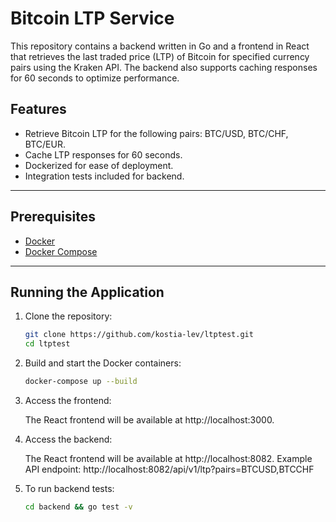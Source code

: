 # Bitcoin LTP Service

This repository contains a backend written in Go and a frontend in React that retrieves the last traded price (LTP) of Bitcoin for specified currency pairs using the Kraken API. The backend also supports caching responses for 60 seconds to optimize performance.

## Features

- Retrieve Bitcoin LTP for the following pairs: BTC/USD, BTC/CHF, BTC/EUR.
- Cache LTP responses for 60 seconds.
- Dockerized for ease of deployment.
- Integration tests included for backend.

---

## Prerequisites

- [Docker](https://www.docker.com/get-started)
- [Docker Compose](https://docs.docker.com/compose/install/)

---

## Running the Application

1. Clone the repository:
   ```bash
   git clone https://github.com/kostia-lev/ltptest.git
   cd ltptest

2. Build and start the Docker containers:
   ```bash
   docker-compose up --build

3. Access the frontend:

   The React frontend will be available at http://localhost:3000.

4. Access the backend:

   The React frontend will be available at http://localhost:8082.
   Example API endpoint: http://localhost:8082/api/v1/ltp?pairs=BTCUSD,BTCCHF

4. To run backend tests:
   ```bash
   cd backend && go test -v
   
